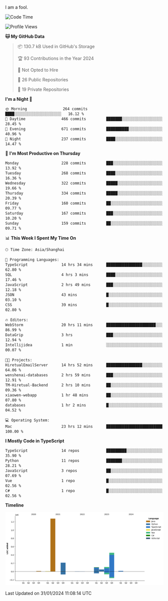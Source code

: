 I am a fool.

<!--START_SECTION:waka-->
![Code Time](http://img.shields.io/badge/Code%20Time-1%2C170%20hrs%2032%20mins-blue)

![Profile Views](http://img.shields.io/badge/Profile%20Views-0-blue)

**🐱 My GitHub Data** 

> 📦 130.7 kB Used in GitHub's Storage 
 > 
> 🏆 93 Contributions in the Year 2024
 > 
> 🚫 Not Opted to Hire
 > 
> 📜 26 Public Repositories 
 > 
> 🔑 19 Private Repositories 
 > 
**I'm a Night 🦉** 

```text
🌞 Morning                264 commits         ████░░░░░░░░░░░░░░░░░░░░░   16.12 % 
🌆 Daytime                466 commits         ███████░░░░░░░░░░░░░░░░░░   28.45 % 
🌃 Evening                671 commits         ██████████░░░░░░░░░░░░░░░   40.96 % 
🌙 Night                  237 commits         ████░░░░░░░░░░░░░░░░░░░░░   14.47 % 
```
📅 **I'm Most Productive on Thursday** 

```text
Monday                   228 commits         ███░░░░░░░░░░░░░░░░░░░░░░   13.92 % 
Tuesday                  268 commits         ████░░░░░░░░░░░░░░░░░░░░░   16.36 % 
Wednesday                322 commits         █████░░░░░░░░░░░░░░░░░░░░   19.66 % 
Thursday                 334 commits         █████░░░░░░░░░░░░░░░░░░░░   20.39 % 
Friday                   160 commits         ██░░░░░░░░░░░░░░░░░░░░░░░   09.77 % 
Saturday                 167 commits         ███░░░░░░░░░░░░░░░░░░░░░░   10.20 % 
Sunday                   159 commits         ██░░░░░░░░░░░░░░░░░░░░░░░   09.71 % 
```


📊 **This Week I Spent My Time On** 

```text
🕑︎ Time Zone: Asia/Shanghai

💬 Programming Languages: 
TypeScript               14 hrs 34 mins      ████████████████░░░░░░░░░   62.80 % 
SQL                      4 hrs 3 mins        ████░░░░░░░░░░░░░░░░░░░░░   17.46 % 
JavaScript               2 hrs 49 mins       ███░░░░░░░░░░░░░░░░░░░░░░   12.18 % 
JSON                     43 mins             █░░░░░░░░░░░░░░░░░░░░░░░░   03.10 % 
CSS                      39 mins             █░░░░░░░░░░░░░░░░░░░░░░░░   02.80 % 

🔥 Editors: 
WebStorm                 20 hrs 11 mins      ██████████████████████░░░   86.99 % 
DataGrip                 3 hrs               ███░░░░░░░░░░░░░░░░░░░░░░   12.94 % 
Intellijidea             1 min               ░░░░░░░░░░░░░░░░░░░░░░░░░   00.07 % 

🐱‍💻 Projects: 
HiretualEmailServer      14 hrs 52 mins      ████████████████░░░░░░░░░   64.06 % 
wenshenai-databases      2 hrs 59 mins       ███░░░░░░░░░░░░░░░░░░░░░░   12.91 % 
TM-Hiretual-Backend      2 hrs 10 mins       ██░░░░░░░░░░░░░░░░░░░░░░░   09.36 % 
xiaowen-webapp           1 hr 48 mins        ██░░░░░░░░░░░░░░░░░░░░░░░   07.80 % 
databases                1 hr 2 mins         █░░░░░░░░░░░░░░░░░░░░░░░░   04.52 % 

💻 Operating System: 
Mac                      23 hrs 12 mins      █████████████████████████   100.00 % 
```

**I Mostly Code in TypeScript** 

```text
TypeScript               14 repos            █████████░░░░░░░░░░░░░░░░   35.90 % 
Python                   11 repos            ███████░░░░░░░░░░░░░░░░░░   28.21 % 
JavaScript               3 repos             ██░░░░░░░░░░░░░░░░░░░░░░░   07.69 % 
Vue                      1 repo              █░░░░░░░░░░░░░░░░░░░░░░░░   02.56 % 
C#                       1 repo              █░░░░░░░░░░░░░░░░░░░░░░░░   02.56 % 
```



**Timeline**

![Lines of Code chart](https://raw.githubusercontent.com/VeejaLiu/VeejaLiu/master/assets/bar_graph.png)


 Last Updated on 31/01/2024 11:08:14 UTC
<!--END_SECTION:waka-->
